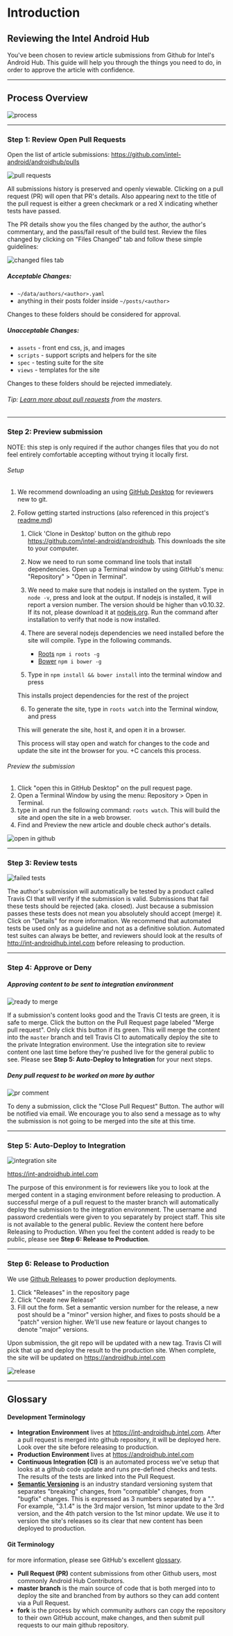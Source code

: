 # Introduction

## Reviewing the Intel Android Hub

You've been chosen to review article submissions from Github for Intel's Android Hub. This guide will help you through the things you need to do, in order to approve the article with confidence.

--------

## Process Overview

![process](https://drive.google.com/uc?id=0BwL_X3dS1kN_QVNwYXRydVR6VGs)

--------

### Step 1: Review Open Pull Requests

Open the list of article submissions: https://github.com/intel-android/androidhub/pulls

![pull requests](https://drive.google.com/uc?id=0BwL_X3dS1kN_Q3hRRFVGS2VMWWc)

All submissions history is preserved and openly viewable. Clicking on a pull request (PR) will open that PR's details. Also appearing next to the title of the pull request is either a green checkmark or a red X indicating whether tests have passed.

The PR details show you the files changed by the author, the author's commentary, and the pass/fail result of the build test. Review the files changed by clicking on "Files Changed" tab and follow these simple guidelines:

![changed files tab](https://drive.google.com/uc?id=0BwL_X3dS1kN_dVhKZWhNaDFUbmc)

##### Acceptable Changes:

- `~/data/authors/<author>.yaml`
- anything in their posts folder inside `~/posts/<author>`

Changes to these folders should be considered for approval.

##### Unacceptable Changes:

- `assets` - front end css, js, and images
- `scripts` - support scripts and helpers for the site
- `spec` - testing suite for the site
- `views` - templates for the site

Changes to these folders should be rejected immediately.

###### Tip: [Learn more about pull requests](https://help.github.com/articles/using-pull-requests/#reviewing-the-pull-request) from the masters.

--------

### Step 2: Preview submission

NOTE: this step is only required if the author changes files that you do not feel entirely comfortable accepting without trying it locally first.

###### Setup

1. We recommend downloading an using [GitHub Desktop](https://desktop.github.com/) for reviewers new to git.

2. Follow getting started instructions (also referenced in this project's [readme.md](readme.md))

    1. Click  'Clone in Desktop' button on the github repo https://github.com/intel-android/androidhub. This downloads the site to your computer.

    2. Now we need to run some command line tools that install dependencies. Open up a Terminal window by using GitHub's menu: "Repository" > "Open in Terminal".

    3. We need to make sure that nodejs is installed on the system. Type in `node -v`, press <return> and look at the output. If nodejs is installed, it will report a version number. The version should be higher than v0.10.32. If its not, please download it at [nodejs.org](https://nodejs.org/en/). Run the command after installation to verify that node is now installed.

    4. There are several nodejs dependencies we need installed before the site will compile. Type in the following commands.

        - [Roots](http://roots.cx/) `npm i roots -g`
        - [Bower](http://bower.io/) `npm i bower -g`

    5. Type in `npm install && bower install` into the terminal window and press <return>

    This installs project dependencies for the rest of the project

    6. To generate the site, type in `roots watch` into the Terminal window, and press <return>

    This will generate the site, host it, and open it in a browser.

    This process will stay open and watch for changes to the code and update the site int the browser for you. <ctrl>+C cancels this process.

###### Preview the submission

1. Click "open this in GitHub Desktop" on the pull request page.
2. Open a Terminal Window by using the menu: Repository > Open in Terminal.
3. type in and run the following command: `roots watch`. This will build the site and open the site in a web browser.
4. Find and Preview the new article and double check author's details.

![open in github](https://drive.google.com/uc?id=0BwL_X3dS1kN_a2FUYUFKdHNZSGc)


--------

### Step 3: Review tests

![failed tests](https://drive.google.com/uc?id=0BwL_X3dS1kN_NmpXbDFZMGdIOTg)

The author's submission will automatically be tested by a product called Travis CI that will verify if the submission is valid. Submissions that fail these tests should be rejected (aka. closed). Just because a submission passes these tests does not mean you absolutely should accept (merge) it. Click on "Details" for more information. We recommend that automated tests be used only as a guideline and not as a definitive solution. Automated test suites can always be better, and reviewers should look at the results of http://int-androidhub.intel.com before releasing to production.

--------

### Step 4: Approve or Deny

##### Approving content to be sent to integration environment

![ready to merge](https://drive.google.com/uc?id=0BwL_X3dS1kN_eFVlVktXVXlhUG8)

If a submission's content looks good and the Travis CI tests are green, it is safe to merge. Click the button on the Pull Request page labeled "Merge pull request". Only click this button if its green. This will merge the content into the `master` branch and tell Travis CI to automatically deploy the site to the private Integration environment. Use the integration site to review content one last time before they're pushed live for the general public to see. Please see **Step 5: Auto-Deploy to Integration** for your next steps.

##### Deny pull request to be worked on more by author
![pr comment](https://drive.google.com/uc?id=0BwL_X3dS1kN_cGJiaWRwb05Dbzg)

To deny a submission, click the "Close Pull Request" Button. The author will be notified via email. We encourage you to also send a message as to why the submission is not going to be merged into the site at this time.

--------

### Step 5: Auto-Deploy to Integration

![integration site](https://drive.google.com/uc?id=0BwL_X3dS1kN_a2I1VU5tUHdMc2c)

https://int-androidhub.intel.com

The purpose of this environment is for reviewers like you to look at the merged content in a staging environment before releasing to production. A successful merge of a pull request to the master branch will automatically deploy the submission to the integration environment. The username and password credentials were given to you separately by project staff. This site is not available to the general public. Review the content here before Releasing to Production. When you feel the content added is ready to be public, please see **Step 6: Release to Production**.

--------

### Step 6: Release to Production

We use [Github Releases](https://github.com/blog/1547-release-your-software) to power production deployments.

1. Click "Releases" in the repository page
2. Click "Create new Release"
3. Fill out the form. Set a semantic version number for the release, a new post should be a "minor" version higher, and fixes to posts should be a "patch" version higher. We'll use new feature or layout changes to denote "major" versions.

Upon submission, the git repo will be updated with a new tag. Travis CI will pick that up and deploy the result to the production site. When complete, the site will be updated on https://androidhub.intel.com

![release](https://drive.google.com/uc?id=0BwL_X3dS1kN_aFRVeUNYQzMyRGs)

--------

## Glossary

#### Development Terminology

- **Integration Environment** lives at https://int-androidhub.intel.com. After a pull request is merged into github repository, it will be deployed here. Look over the site before releasing to production.
- **Production Environment** lives at https://androidhub.intel.com
- **Continuous Integration (CI)** is an automated process we've setup that looks at a github code update and runs pre-defined checks and tests. The results of the tests are linked into the Pull Request.
- **[Semantic Versioning](http://semver.org/)** is an industry standard versioning system that separates "breaking" changes, from "compatible" changes, from "bugfix" changes. This is expressed as 3 numbers separated by a ".". For example, "3.1.4" is the 3rd major version, 1st minor update to the 3rd version, and the 4th patch version to the 1st minor update. We use it to version the site's releases so its clear that new content has been deployed to production.

#### Git Terminology

for more information, please see GitHub's excellent [glossary](https://help.github.com/articles/github-glossary/).

- **Pull Request (PR)** content submissions from other Github users, most commonly Android Hub Contributors.
- **master branch** is the main source of code that is both merged into to deploy the site and branched from by authors so they can add content via a Pull Request.
- **fork** is the process by which community authors can copy the repository to their own GitHub account, make changes, and then submit pull requests to our main github repository.
